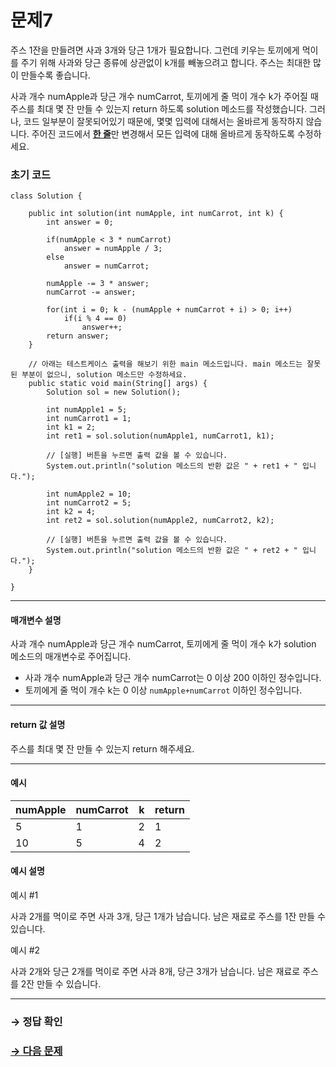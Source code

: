 # 문제7

주스 1잔을 만들려면 사과 3개와 당근 1개가 필요합니다. 그런데 키우는 토끼에게 먹이를 주기 위해 사과와 당근 종류에 상관없이 k개를 빼놓으려고 합니다. 주스는 최대한 많이 만들수록 좋습니다.

사과 개수 numApple과 당근 개수 numCarrot, 토끼에게 줄 먹이 개수 k가 주어질 때 주스를 최대 몇 잔 만들 수 있는지 return 하도록 solution 메소드를 작성했습니다. 그러나, 코드 일부분이 잘못되어있기 때문에, 몇몇 입력에 대해서는 올바르게 동작하지 않습니다. 주어진 코드에서 <u>**한 줄**</u>만 변경해서 모든 입력에 대해 올바르게 동작하도록 수정하세요.

### 초기 코드

```
class Solution {

    public int solution(int numApple, int numCarrot, int k) {
        int answer = 0;
        
        if(numApple < 3 * numCarrot)
            answer = numApple / 3;
        else
            answer = numCarrot;
        
        numApple -= 3 * answer;
        numCarrot -= answer;

        for(int i = 0; k - (numApple + numCarrot + i) > 0; i++)
            if(i % 4 == 0)
                answer++;
        return answer;
    }
    
    // 아래는 테스트케이스 출력을 해보기 위한 main 메소드입니다. main 메소드는 잘못된 부분이 없으니, solution 메소드만 수정하세요.
    public static void main(String[] args) {
        Solution sol = new Solution();
        
        int numApple1 = 5;
        int numCarrot1 = 1;
        int k1 = 2;
        int ret1 = sol.solution(numApple1, numCarrot1, k1);
        
        // [실행] 버튼을 누르면 출력 값을 볼 수 있습니다.
        System.out.println("solution 메소드의 반환 값은 " + ret1 + " 입니다.");
        
        int numApple2 = 10;
        int numCarrot2 = 5;
        int k2 = 4;
        int ret2 = sol.solution(numApple2, numCarrot2, k2);
        
        // [실행] 버튼을 누르면 출력 값을 볼 수 있습니다.
        System.out.println("solution 메소드의 반환 값은 " + ret2 + " 입니다.");
    }

}
```

---

#### 매개변수 설명
사과 개수 numApple과 당근 개수 numCarrot, 토끼에게 줄 먹이 개수 k가 solution 메소드의 매개변수로 주어집니다.

* 사과 개수 numApple과 당근 개수 numCarrot는 0 이상 200 이하인 정수입니다.
* 토끼에게 줄 먹이 개수 k는 0 이상 `numApple+numCarrot` 이하인 정수입니다.

---

#### return 값 설명
주스를 최대 몇 잔 만들 수 있는지 return 해주세요.

---

#### 예시

| numApple | numCarrot | k | return |
|----|---|---|--------|
| 5  | 1 | 2 | 1  	|
| 10 | 5 | 4 | 2  	|

#### 예시 설명

예시 #1

사과 2개를 먹이로 주면 사과 3개, 당근 1개가 남습니다. 남은 재료로 주스를 1잔 만들 수 있습니다.

예시 #2

사과 2개와 당근 2개를 먹이로 주면 사과 8개, 당근 3개가 남습니다. 남은 재료로 주스를 2잔 만들 수 있습니다.

---

### → 정답 확인

### [→ 다음 문제](../no_08/ "COS Pro 2급 Java 3차 8번 문제")
